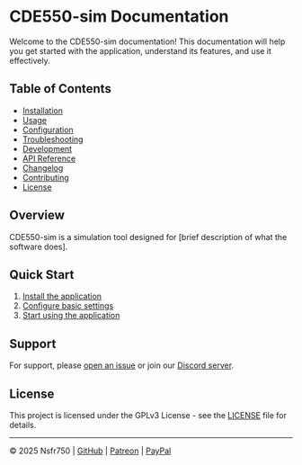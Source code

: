 # CDE550-sim Documentation

Welcome to the CDE550-sim documentation! This documentation will help you get started with the application, understand its features, and use it effectively.

## Table of Contents

- [Installation](./installation.md)
- [Usage](./usage.md)
- [Configuration](./configuration.md)
- [Troubleshooting](./troubleshooting.md)
- [Development](./development.md)
- [API Reference](./api.md)
- [Changelog](./changelog.md)
- [Contributing](./contributing.md)
- [License](./license.md)

## Overview

CDE550-sim is a simulation tool designed for [brief description of what the software does].

## Quick Start

1. [Install the application](./installation.md)
2. [Configure basic settings](./configuration.md)
3. [Start using the application](./usage.md)

## Support

For support, please [open an issue](https://github.com/Nsfr750/CDE550-sim/issues) or join our [Discord server](https://discord.gg/ryqNeuRYjD).

## License

This project is licensed under the GPLv3 License - see the [LICENSE](../LICENSE) file for details.

---

© 2025 Nsfr750 | [GitHub](https://github.com/Nsfr750) | [Patreon](https://www.patreon.com/Nsfr750) | [PayPal](https://paypal.me/3dmega)
